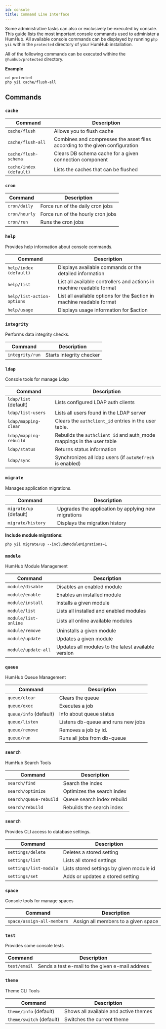 ```yaml
---
id: console
title: Command Line Interface
---
```


Some administrative tasks can also or exclusively be executed by console. This guide lists the most
important console commands used to administer a HumHub. All available console commands can be displayed 
by running `php yii` within the `protected` directory of your HumHub installation.

All of the following commands can be executed withine the `@humhub/protected` directory.

**Example**

```console
cd protected
php yii cache/flush-all
```

## Commands

### `cache`

| Command | Description |    
| -------- | ---------- |
| `cache/flush`  | Allows you to flush cache | 
| `cache/flush-all`        | Combines and compresses the asset files according to the given configuration |
| `cache/flush-schema`        |  Clears DB schema cache for a given connection component |
| `cache/index (default)`        |  Lists the caches that can be flushed |

### `cron`

| Command | Description |    
| -------- | ---------- |
| `cron/daily`  | Force run of the daily cron jobs | 
| `cron/hourly`        | Force run of the hourly cron jobs |
| `cron/run`        |  Runs the cron jobs |

### `help`

Provides help information about console commands.

| Command | Description |    
| -------- | ---------- |
| `help/index (default)  `  | Displays available commands or the detailed information | 
| `help/list   `        | List all available controllers and actions in machine readable format |
| `help/list-action-options`        |  List all available options for the $action in machine readable format |
| `help/usage`        |  Displays usage information for $action |


### `integrity`

Performs data integrity checks.
 
| Command | Description |    
| -------- | ---------- |
| `integrity/run`  |  Starts integrity checker |

### `ldap`

Console tools for manage Ldap

| Command | Description |    
| -------- | ---------- |
| `ldap/list` (default) | Lists configured LDAP auth clients | 
| `ldap/list-users`        | Lists all users found in the LDAP server |
| `ldap/mapping-clear` | Clears the `authclient_id` entries in the user table. |
| `ldap/mapping-rebuild`| Rebuilds the `authclient_id` and auth_mode mappings in the user table |
| `ldap/status`| Returns status information |
| `ldap/sync`| Synchronizes all ldap users (if `autoRefresh` is enabled) |

### `migrate`

Manages application migrations.

| Command | Description |    
| -------- | ---------- |
| `migrate/up` (default)| Upgrades the application by applying new migrations |
| `migrate/history`| Displays the migration history |

**Include module migrations:**

```console
php yii migrate/up --includeModuleMigrations=1
```

### `module`

HumHub Module Management

| Command | Description |    
| -------- | ---------- |
| `module/disable` | Disables an enabled module |
| `module/enable`| Enables an installed module |
| `module/install`|  Installs a given module |
| `module/list`| Lists all installed and enabled modules |
| `module/list-online`| Lists all online available modules |
| `module/remove`| Uninstalls a given module |
| `module/update`| Updates a given module |
| `module/update-all`| Updates all modules to the latest available version |

### `queue`

HumHub Queue Management

| Command | Description |    
| -------- | ---------- |
| `queue/clear` |  Clears the queue |
| `queue/exec`| Executes a job |
| `queue/info` (default) |  Info about queue status |
| `queue/listen`| Listens db-queue and runs new jobs |
| `queue/remove`| Removes a job by id. |
| `queue/run`| Runs all jobs from db-queue |

### `search`

HumHub Search Tools

| Command | Description |    
| -------- | ---------- |
| `search/find` |  Search the index |
| `search/optimize`| Optimizes the search index |
| `search/queue-rebuild` |  Queue search index rebuild |
| `search/rebuild`| Rebuilds the search index |     

### `search`

Provides CLI access to database settings.

| Command | Description |    
| -------- | ---------- |
| `settings/delete` |  Deletes a stored setting |
| `settings/list`| Lists all stored settings |
| `settings/list-module` |  Lists stored settings by given module id |
| `settings/set`| Adds or updates a stored setting |     
            
### `space`

Console tools for manage spaces  

| Command | Description |    
| -------- | ---------- |
| `space/assign-all-members` |  Assign all members to a given space |

### `test`

Provides some console tests

| Command | Description |    
| -------- | ---------- |
| `test/email` | Sends a test e-mail to the given e-mail address |

### `theme`

Theme CLI Tools

| Command | Description |    
| -------- | ---------- |
| `theme/info` (default) | Shows all available and active themes |
| `theme/switch` (default) | Switches the current theme |

